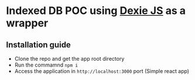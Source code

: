 # Indexed DB POC using [Dexie JS](https://dexie.org/) as a wrapper

## Installation guide

- Clone the repo and get the app root directory
- Run the commamnd `npm i`
- Access the application in `http://localhost:3000` port (Simple react app)

